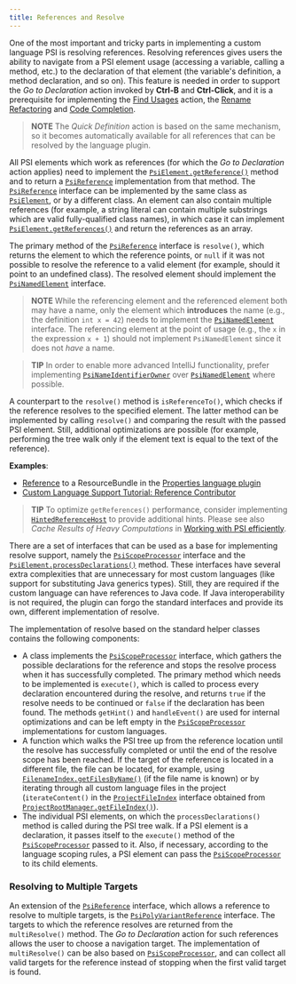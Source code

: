 ```yaml
---
title: References and Resolve
---
```

<!-- Copyright 2000-2020 JetBrains s.r.o. and other contributors. Use of this source code is governed by the Apache 2.0 license that can be found in the LICENSE file. -->

One of the most important and tricky parts in implementing a custom language PSI is resolving references.
Resolving references gives users the ability to navigate from a PSI element usage (accessing a variable, calling a method, etc.) to the declaration of that element (the variable's definition, a method declaration, and so on).
This feature is needed in order to support the _Go to Declaration_ action invoked by **Ctrl-B** and **Ctrl-Click**, and it is a prerequisite for implementing the [Find Usages](find_usages.md) action, the [Rename Refactoring](rename_refactoring.md) and [Code Completion](code_completion.md).

> **NOTE** The _Quick Definition_ action is based on the same mechanism, so it becomes automatically available for all references that can be resolved by the language plugin.

All PSI elements which work as references (for which the _Go to Declaration_ action applies) need to implement the
[`PsiElement.getReference()`](upsource:///platform/core-api/src/com/intellij/psi/PsiElement.java) method and to return a [`PsiReference`](upsource:///platform/core-api/src/com/intellij/psi/PsiReference.java) implementation from that method.
The [`PsiReference`](upsource:///platform/core-api/src/com/intellij/psi/PsiReference.java) interface can be implemented by the same class as [`PsiElement`](upsource:///platform/core-api/src/com/intellij/psi/PsiElement.java), or by a different class.
An element can also contain multiple references (for example, a string literal can contain multiple substrings which are valid fully-qualified class names), in which case it can implement [`PsiElement.getReferences()`](upsource:///platform/core-api/src/com/intellij/psi/PsiElement.java) and return the references as an array.

The primary method of the [`PsiReference`](upsource:///platform/core-api/src/com/intellij/psi/PsiReference.java) interface is `resolve()`, which returns the element to which the reference points, or `null` if it was not possible to resolve the reference to a valid element (for example, should it point to an undefined class).
The resolved element should implement the [`PsiNamedElement`](upsource:///platform/core-api/src/com/intellij/psi/PsiNamedElement.java) interface.

> **NOTE** While the referencing element and the referenced element both may have a name, only the element which **introduces** the name (e.g., the definition `int x = 42`) needs to implement the [`PsiNamedElement`](upsource:///platform/core-api/src/com/intellij/psi/PsiNamedElement.java) interface.
> The referencing element at the point of usage (e.g., the `x` in the expression `x + 1`) should not implement `PsiNamedElement` since it does not _have_ a name.

> **TIP** In order to enable more advanced IntelliJ functionality, prefer implementing [`PsiNameIdentifierOwner`](upsource:///platform/core-api/src/com/intellij/psi/PsiNameIdentifierOwner.java) over [`PsiNamedElement`](upsource:///platform/core-api/src/com/intellij/psi/PsiNamedElement.java) where possible.

A counterpart to the `resolve()` method is `isReferenceTo()`, which checks if the reference resolves to the specified element.
The latter method can be implemented by calling `resolve()` and comparing the result with the passed PSI element.
Still, additional optimizations are possible (for example, performing the tree walk only if the element text is equal to the text of the reference).


**Examples**:
- [Reference](upsource:///plugins/properties/src/com/intellij/lang/properties/ResourceBundleReference.java) to a ResourceBundle in the [Properties language plugin](upsource:///plugins/properties)
- [Custom Language Support Tutorial: Reference Contributor](/tutorials/custom_language_support/reference_contributor.md)

> **TIP** To optimize `getReferences()` performance, consider implementing [`HintedReferenceHost`](upsource:///platform/core-api/src/com/intellij/psi/HintedReferenceHost.java) to provide additional hints.
> Please see also _Cache Results of Heavy Computations_ in [Working with PSI efficiently](/reference_guide/performance/performance.md#working-with-psi-efficiently).

There are a set of interfaces that can be used as a base for implementing resolve support, namely the [`PsiScopeProcessor`](upsource:///platform/core-api/src/com/intellij/psi/scope/PsiScopeProcessor.java) interface and the [`PsiElement.processDeclarations()`](upsource:///platform/core-api/src/com/intellij/psi/PsiElement.java) method.
These interfaces have several extra complexities that are unnecessary for most custom languages (like support for substituting Java generics types).
Still, they are required if the custom language can have references to Java code.
If Java interoperability is not required, the plugin can forgo the standard interfaces and provide its own, different implementation of resolve.

The implementation of resolve based on the standard helper classes contains the following components:

* A class implements the [`PsiScopeProcessor`](upsource:///platform/core-api/src/com/intellij/psi/scope/PsiScopeProcessor.java) interface, which gathers the possible declarations for the reference and stops the resolve process when it has successfully completed.
  The primary method which needs to be implemented is `execute()`, which is called to process every declaration encountered during the resolve, and returns `true` if the resolve needs to be continued or `false` if the declaration has been found.
  The methods `getHint()` and `handleEvent()` are used for internal optimizations and can be left empty in the [`PsiScopeProcessor`](upsource:///platform/core-api/src/com/intellij/psi/scope/PsiScopeProcessor.java) implementations for custom languages.
* A function which walks the PSI tree up from the reference location until the resolve has successfully completed or until the end of the resolve scope has been reached.
  If the target of the reference is located in a different file, the file can be located, for example, using [`FilenameIndex.getFilesByName()`](upsource:///platform/indexing-api/src/com/intellij/psi/search/FilenameIndex.java) (if the file name is known) or by iterating through all custom language files in the project (`iterateContent()` in the [`ProjectFileIndex`](upsource:///platform/projectModel-api/src/com/intellij/openapi/roots/ProjectFileIndex.java) interface obtained from [`ProjectRootManager.getFileIndex()`](upsource:///platform/projectModel-api/src/com/intellij/openapi/roots/ProjectRootManager.java)).
* The individual PSI elements, on which the `processDeclarations()` method is called during the PSI tree walk.
  If a PSI element is a declaration, it passes itself to the `execute()` method of the [`PsiScopeProcessor`](upsource:///platform/core-api/src/com/intellij/psi/scope/PsiScopeProcessor.java) passed to it.
  Also, if necessary, according to the language scoping rules, a PSI element can pass the [`PsiScopeProcessor`](upsource:///platform/core-api/src/com/intellij/psi/scope/PsiScopeProcessor.java) to its child elements.

### Resolving to Multiple Targets
An extension of the [`PsiReference`](upsource:///platform/core-api/src/com/intellij/psi/PsiReference.java) interface, which allows a reference to resolve to multiple targets, is the [`PsiPolyVariantReference`](upsource:///platform/core-api/src/com/intellij/psi/PsiPolyVariantReference.java) interface.
The targets to which the reference resolves are returned from the `multiResolve()` method.
The _Go to Declaration_ action for such references allows the user to choose a navigation target.
The implementation of `multiResolve()` can be also based on [`PsiScopeProcessor`](upsource:///platform/core-api/src/com/intellij/psi/scope/PsiScopeProcessor.java), and can collect all valid targets for the reference instead of stopping when the first valid target is found.

